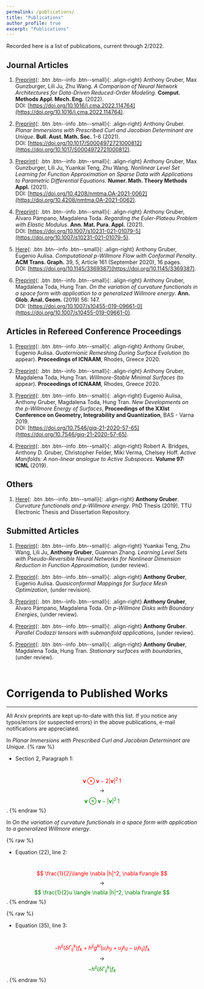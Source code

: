 ```yaml
---
permalink: /publications/
title: "Publications"
author_profile: true
excerpt: "Publications"
---
```


Recorded here is a list of publications, current through 2/2022.

## Journal Articles
1. [Preprint](https://arxiv.org/abs/2110.03442#){: .btn .btn--info .btn--small}{: .align-right}
Anthony Gruber, Max Gunzburger, Lili Ju, Zhu Wang.  *A Comparison of Neural Network Architectures for Data-Driven Reduced-Order Modeling*.  **Comput. Methods Appl. Mech. Eng.** (2022).  
DOI: [https://doi.org/10.1016/j.cma.2022.114764](https://doi.org/10.1016/j.cma.2022.114764).

1. [Preprint](https://arxiv.org/abs/2107.13707#){: .btn .btn--info .btn--small}{: .align-right}
Anthony Gruber.  *Planar Immersions with Prescribed Curl and Jacobian Determinant are Unique*.  **Bull. Aust. Math. Soc.** 1-6 (2021).  
DOI: [https://doi.org/10.1017/S0004972721000812](https://doi.org/10.1017/S0004972721000812).

1. [Preprint](https://arxiv.org/abs/2104.14072#){: .btn .btn--info .btn--small}{: .align-right}
Anthony Gruber, Max Gunzburger, Lili Ju, Yuankai Teng, Zhu Wang.  *Nonlinear Level Set Learning for Function Approximation on Sparse Data with Applications to Parametric Differential Equations*.  **Numer. Math. Theory Methods Appl.** (2021).  
DOI: [https://doi.org/10.4208/nmtma.OA-2021-0062](https://doi.org/10.4208/nmtma.OA-2021-0062).

1. [Preprint](https://arxiv.org/abs/2010.00149#){: .btn .btn--info .btn--small}{: .align-right}
Anthony Gruber, Álvaro Pámpano, Magdalena Toda.  *Regarding the Euler-Plateau Problem with Elastic Modulus*. **Ann. Mat. Pura. Appl.** (2021).  
DOI: [https://doi.org/10.1007/s10231-021-01079-5](https://doi.org/10.1007/s10231-021-01079-5).

1. [Here](https://dl.acm.org/doi/10.1145/3369387?cid=99659571076){: .btn .btn--info .btn--small}{: .align-right}
Anthony Gruber, Eugenio Aulisa.  *Computational p-Willmore Flow with Conformal Penalty*. **ACM Trans. Graph.** 39, 5, Article 161 (September 2020), 16 pages.  
DOI: [https://doi.org/10.1145/3369387](https://doi.org/10.1145/3369387).

1. [Preprint](https://arxiv.org/abs/1905.01759#){: .btn .btn--info .btn--small}{: .align-right}
Anthony Gruber, Magdalena Toda, Hung Tran.  *On the variation of curvature functionals in a space form with application to a generalized Willmore energy*. **Ann. Glob. Anal. Geom.** (2019) 56: 147.  
DOI: [https://doi.org/10.1007/s10455-019-09661-0](https://doi.org/10.1007/s10455-019-09661-0).

## Articles in Refereed Conference Proceedings
1. [Preprint](/files/preprints/QRDSE.pdf){: .btn .btn--info .btn--small}{: .align-right}
Anthony Gruber, Eugenio Aulisa.  *Quaternionic Remeshing During Surface Evolution* (to appear). **Proceedings of ICNAAM**, Rhodes, Greece 2020.

1. [Preprint](/files/preprints/WSMS.pdf){: .btn .btn--info .btn--small}{: .align-right}
Anthony Gruber, Magdalena Toda, Hung Tran.  *Willmore-Stable Minimal Surfaces* (to appear). **Proceedings of ICNAAM**, Rhodes, Greece 2020.

1. [Preprint](/files/preprints/PWillmoreGIQ.pdf){: .btn .btn--info .btn--small}{: .align-right}
Eugenio Aulisa, Anthony Gruber, Magdalena Toda, Hung Tran.  *New Developments on the p-Willmore Energy of Surfaces*, **Proceedings of the XXIst Conference on Geometry, Integrability and Quantization**, BAS - Varna 2019.  
DOI: [https://doi.org/10.7546/giq-21-2020-57-65](https://doi.org/10.7546/giq-21-2020-57-65).

1. [Preprint](https://arxiv.org/abs/1904.13386#){: .btn .btn--info .btn--small}{: .align-right}
Robert A. Bridges, Anthony D. Gruber, Christopher Felder, Miki Verma, Chelsey Hoff.  *Active Manifolds: A non-linear analogue to Active Subspaces*. **Volume 97: ICML** (2019).

## Others
1. [Here](https://ttu-ir.tdl.org/handle/2346/85351#){: .btn .btn--info .btn--small}{: .align-right}
**Anthony Gruber**.  *Curvature functionals and p-Willmore energy*.  PhD Thesis (2019).  TTU Electronic Thesis and Dissertation Repository.

## Submitted Articles
1. [Preprint](https://arxiv.org/abs/2112.01438){: .btn .btn--info .btn--small}{: .align-right}
Yuankai Teng, Zhu Wang, Lili Ju, **Anthony Gruber**, Guannan Zhang.  *Learning Level Sets with Pseudo-Reversible Neural Networks for Nonlinear Dimension Reduction in Function Approximation*, (under review).

1. [Preprint](/files/preprints/QC_paper.pdf){: .btn .btn--info .btn--small}{: .align-right}
**Anthony Gruber**, Eugenio Aulisa.  *Quasiconformal Mappings for Surface Mesh Optimization*, (under revision).

1. [Preprint](https://arxiv.org/abs/2110.14778#){: .btn .btn--info .btn--small}{: .align-right}
**Anthony Gruber**, Álvaro Pámpano, Magdalena Toda.  *On p-Willmore Disks with Boundary Energies*, (under review).

1. [Preprint](https://arxiv.org/abs/2004.03103#){: .btn .btn--info .btn--small}{: .align-right}
**Anthony Gruber**.  *Parallel Codazzi tensors with submanifold applications*, (under review).

1. [Preprint](https://arxiv.org/abs/1912.07103#){: .btn .btn--info .btn--small}{: .align-right}
**Anthony Gruber**, Magdalena Toda, Hung Tran.  *Stationary surfaces with boundaries*, (under review).


&nbsp;
# Corrigenda to Published Works
---
All Arxiv preprints are kept up-to-date with this list.  If you notice any typos/errors (or suspected errors) in the above publications, e-mail notifications are appreciated.

In *Planar Immersions with Prescribed Curl and Jacobian Determinant are Unique*.
{% raw %}
- Section 2, Paragraph 1:

&nbsp; &nbsp; &nbsp; &nbsp; &nbsp; &nbsp; &nbsp; &nbsp; &nbsp; &nbsp; <span style="color:red"> $$ \mathbf{v} \otimes \mathbf{v} - 2|\mathbf{v}|^2\,1 $$ </span> $$ \,\,\longrightarrow\,\, $$ <span style="color:green"> $$ \mathbf{v} \otimes \mathbf{v} - |\mathbf{v}|^2\,1 $$ </span>.
{% endraw %}

In *On the variation of curvature functionals in a space form with application to a generalized Willmore energy*.

{% raw %}
- Equation (22), line 2:

&nbsp; &nbsp; &nbsp; &nbsp; &nbsp; &nbsp; &nbsp; &nbsp; &nbsp; &nbsp; <span style="color:red"> $$ \frac{1}{2}\langle \nabla |h|^2, \nabla f\rangle $$ </span> $$ \,\,\longrightarrow\,\, $$ <span style="color:green"> $$ \frac{1}{2}u \langle \nabla |h|^2, \nabla f\rangle $$ </span>.
{% endraw %}

{% raw %}
- Equation (35), line 3:

&nbsp; &nbsp; &nbsp; &nbsp; &nbsp; &nbsp; &nbsp; &nbsp; &nbsp; &nbsp; <span style="color:red"> $$ - h^{ij}(\delta\Gamma^k_{ij})f_k + h^{ij}g^{kl}(u_ih_{jl}+u_jh_{il}-u_lh_{ij})f_k $$ </span> $$ \,\,\longrightarrow\,\, $$ <span style="color:green"> $$ -h^{ij}(\delta\Gamma^k_{ij})f_k $$ </span>.
{% endraw %}
